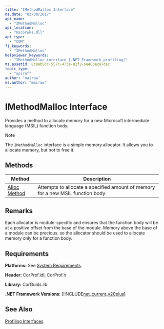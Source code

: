 ```yaml
---
title: "IMethodMalloc Interface"
ms.date: "03/30/2017"
api_name: 
  - "IMethodMalloc"
api_location: 
  - "mscorwks.dll"
api_type: 
  - "COM"
f1_keywords: 
  - "IMethodMalloc"
helpviewer_keywords: 
  - "IMethodMalloc interface [.NET Framework profiling]"
ms.assetid: 8c8ab5dc-557c-473a-82f2-6e403eca7dac
topic_type: 
  - "apiref"
author: "mairaw"
ms.author: "mairaw"
---
```

# IMethodMalloc Interface
Provides a method to allocate memory for a new Microsoft intermediate language (MSIL) function body.  
  
> [!NOTE]
>  The `IMethodMalloc` interface is a simple memory allocator. It allows you to allocate memory, but not to free it.  
  
## Methods  
  
|Method|Description|  
|------------|-----------------|  
|[Alloc Method](../../../../docs/framework/unmanaged-api/profiling/imethodmalloc-alloc-method.md)|Attempts to allocate a specified amount of memory for a new MSIL function body.|  
  
## Remarks  
 Each allocator is module-specific and ensures that the function body will be at a positive offset from the base of the module. Memory above the base of a module can be precious, so the allocator should be used to allocate memory only for a function body.  
  
## Requirements  
 **Platforms:** See [System Requirements](../../../../docs/framework/get-started/system-requirements.md).  
  
 **Header:** CorProf.idl, CorProf.h  
  
 **Library:** CorGuids.lib  
  
 **.NET Framework Versions:** [!INCLUDE[net_current_v20plus](../../../../includes/net-current-v20plus-md.md)]  
  
## See Also  
 [Profiling Interfaces](../../../../docs/framework/unmanaged-api/profiling/profiling-interfaces.md)
